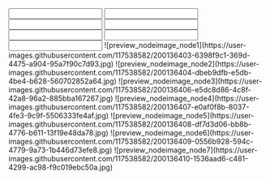 <?xml version="1.0" encoding="UTF-8"?>
<tour appversion="6.1.3" start="node1" apprev="17904">
  <panorama id="node1">
    <input levelbias="0.400" leveltilesize="510" overlap="1" leveltileurl="tiles/node1/cf_%c/l_%l/c_%x/tile_%y.jpg" levelingroll="0" width="2000" levelbiashidpi="1.000" levelingpitch="0" height="2000">
      <level predecode="0" width="2000" height="2000" preload="0"/>
      <level predecode="0" width="1000" height="1000" preload="0"/>
      <level predecode="1" width="500" height="500" preload="1"/>
      <preview color="0x808080" strip="1"/>
    </input>
    <view fovmode="1" pannorth="0">
      <start pan="0" tilt="0" fov="102.448" projection="4"/>
      <flyin pan="0" tilt="-90" fov="170" projection="9"/>
      <min pan="0" fovpixel="2" tilt="-90"/>
      <max pan="360" tilt="90" fovstereographic="270" scaletofit="1" fov="120" fovfisheye="360"/>
    </view>
    <userdata info="" heading="0" copyright="" comment="" tags="панорамы готовые" latitude="" author="" datetime="" title="" nodeid="node1" customnodeid="" longitude="" description="" source=""/>
    <hotspots wordwrap="1" width="180" height="20">
      <label textcolor="0x000000" backgroundcolor="0xffffff" backgroundalpha="1" borderradius="1" border="1" enabled="1" wordwrap="1" width="180" borderalpha="1" background="1" bordercolor="0x000000" textalpha="1" height="20"/>
      <polystyle backgroundcolor="0x0000ff" mode="0" backgroundalpha="0.25098" handcursor="1" borderalpha="1" bordercolor="0x0000ff"/>
      <hotspot url="{node2}" target="" pan="-179.98" id="Point01" skinid="ht_node" tilt="-5.65" title="" description=""/>
    </hotspots>
    <media/>
    <transition blendtime="1" blendcolor="0x000000" type="crossdissolve" softedge="0" zoomspeed="2" zoomout="0" enabled="1" zoomin="0" zoomoutpause="1" zoomfov="20"/>
    <animation useinautorotation="0" animsequence="Animation01" syncanimationwithvideo="0"/>
    <control simulatemass="1" invertwheel="0" sensitivity="8" lockedkeyboardzoom="0" lockedmouse="0" lockedkeyboard="0" contextfullscreen="1" hideabout="0" speedwheel="1" contextprojections="0" lockedwheel="0" rubberband="0" dblclickfullscreen="0" invertcontrol="1"/>
  </panorama>
  <panorama id="node2">
    <input levelbias="0.400" leveltilesize="510" overlap="1" leveltileurl="tiles/node2/cf_%c/l_%l/c_%x/tile_%y.jpg" levelingroll="0" width="1750" levelbiashidpi="1.000" levelingpitch="0" height="1750">
      <level predecode="0" width="1750" height="1750" preload="0"/>
      <level predecode="0" width="875" height="875" preload="0"/>
      <level predecode="1" width="437" height="437" preload="1"/>
      <preview color="0x808080" strip="1"/>
    </input>
    <view fovmode="1" pannorth="0">
      <start pan="0" tilt="0" fov="102.448" projection="4"/>
      <flyin pan="0" tilt="-90" fov="170" projection="9"/>
      <min pan="0" fovpixel="2" tilt="-90"/>
      <max pan="360" tilt="90" fovstereographic="270" scaletofit="1" fov="120" fovfisheye="360"/>
    </view>
    <userdata info="" heading="0" copyright="" comment="" tags="панорамы готовые" latitude="" author="" datetime="" title="" nodeid="node2" customnodeid="" longitude="" description="" source=""/>
    <hotspots wordwrap="1" width="180" height="20">
      <label textcolor="0x000000" backgroundcolor="0xffffff" backgroundalpha="1" borderradius="1" border="1" enabled="1" wordwrap="1" width="180" borderalpha="1" background="1" bordercolor="0x000000" textalpha="1" height="20"/>
      <polystyle backgroundcolor="0x0000ff" mode="0" backgroundalpha="0.25098" handcursor="1" borderalpha="1" bordercolor="0x0000ff"/>
      <hotspot url="{node3}" target="" pan="-72.36" id="Point01" skinid="ht_node" tilt="-6.05" title="" description=""/>
      <hotspot url="{node7}" target="" pan="-320.66" id="Point02" skinid="ht_node" tilt="-17.75" title="" description=""/>
      <hotspot url="{node1}" target="" pan="-291.32" id="Point03" skinid="ht_node" tilt="-7.33" title="" description=""/>
      <hotspot url="{node4}" target="" pan="-184.84" id="Point04" skinid="ht_node" tilt="-5.96" title="" description=""/>
    </hotspots>
    <media/>
    <transition blendtime="1" blendcolor="0x000000" type="crossdissolve" softedge="0" zoomspeed="2" zoomout="0" enabled="1" zoomin="0" zoomoutpause="1" zoomfov="20"/>
    <animation useinautorotation="0" animsequence="Animation01" syncanimationwithvideo="0"/>
    <control simulatemass="1" invertwheel="0" sensitivity="8" lockedkeyboardzoom="0" lockedmouse="0" lockedkeyboard="0" contextfullscreen="1" hideabout="0" speedwheel="1" contextprojections="0" lockedwheel="0" rubberband="0" dblclickfullscreen="0" invertcontrol="1"/>
  </panorama>
  <panorama id="node3">
    <input levelbias="0.400" leveltilesize="510" overlap="1" leveltileurl="tiles/node3/cf_%c/l_%l/c_%x/tile_%y.jpg" levelingroll="0" width="2000" levelbiashidpi="1.000" levelingpitch="0" height="2000">
      <level predecode="0" width="2000" height="2000" preload="0"/>
      <level predecode="0" width="1000" height="1000" preload="0"/>
      <level predecode="1" width="500" height="500" preload="1"/>
      <preview color="0x808080" strip="1"/>
    </input>
    <view fovmode="1" pannorth="0">
      <start pan="0" tilt="0" fov="102.448" projection="4"/>
      <flyin pan="0" tilt="-90" fov="170" projection="9"/>
      <min pan="0" fovpixel="2" tilt="-90"/>
      <max pan="360" tilt="90" fovstereographic="270" scaletofit="1" fov="120" fovfisheye="360"/>
    </view>
    <userdata info="" heading="0" copyright="" comment="" tags="панорамы готовые" latitude="" author="" datetime="" title="" nodeid="node3" customnodeid="" longitude="" description="" source=""/>
    <hotspots wordwrap="1" width="180" height="20">
      <label textcolor="0x000000" backgroundcolor="0xffffff" backgroundalpha="1" borderradius="1" border="1" enabled="1" wordwrap="1" width="180" borderalpha="1" background="1" bordercolor="0x000000" textalpha="1" height="20"/>
      <polystyle backgroundcolor="0x0000ff" mode="0" backgroundalpha="0.25098" handcursor="1" borderalpha="1" bordercolor="0x0000ff"/>
      <hotspot url="{node2}" target="" pan="-207.64" id="Point01" skinid="ht_node" tilt="-4.52" title="" description=""/>
    </hotspots>
    <media/>
    <transition blendtime="1" blendcolor="0x000000" type="crossdissolve" softedge="0" zoomspeed="2" zoomout="0" enabled="1" zoomin="0" zoomoutpause="1" zoomfov="20"/>
    <animation useinautorotation="0" animsequence="Animation01" syncanimationwithvideo="0"/>
    <control simulatemass="1" invertwheel="0" sensitivity="8" lockedkeyboardzoom="0" lockedmouse="0" lockedkeyboard="0" contextfullscreen="1" hideabout="0" speedwheel="1" contextprojections="0" lockedwheel="0" rubberband="0" dblclickfullscreen="0" invertcontrol="1"/>
  </panorama>
  <panorama id="node4">
    <input levelbias="0.400" leveltilesize="510" overlap="1" leveltileurl="tiles/node4/cf_%c/l_%l/c_%x/tile_%y.jpg" levelingroll="0" width="1750" levelbiashidpi="1.000" levelingpitch="0" height="1750">
      <level predecode="0" width="1750" height="1750" preload="0"/>
      <level predecode="0" width="875" height="875" preload="0"/>
      <level predecode="1" width="437" height="437" preload="1"/>
      <preview color="0x808080" strip="1"/>
    </input>
    <view fovmode="1" pannorth="0">
      <start pan="0" tilt="0" fov="102.448" projection="4"/>
      <flyin pan="0" tilt="-90" fov="170" projection="9"/>
      <min pan="0" fovpixel="2" tilt="-90"/>
      <max pan="360" tilt="90" fovstereographic="270" scaletofit="1" fov="120" fovfisheye="360"/>
    </view>
    <userdata info="" heading="0" copyright="" comment="" tags="панорамы готовые" latitude="" author="" datetime="" title="" nodeid="node4" customnodeid="" longitude="" description="" source=""/>
    <hotspots wordwrap="1" width="180" height="20">
      <label textcolor="0x000000" backgroundcolor="0xffffff" backgroundalpha="1" borderradius="1" border="1" enabled="1" wordwrap="1" width="180" borderalpha="1" background="1" bordercolor="0x000000" textalpha="1" height="20"/>
      <polystyle backgroundcolor="0x0000ff" mode="0" backgroundalpha="0.25098" handcursor="1" borderalpha="1" bordercolor="0x0000ff"/>
      <hotspot url="{node2}" target="" pan="-187.88" id="Point01" skinid="ht_node" tilt="-12.18" title="" description=""/>
      <hotspot url="{node3}" target="" pan="-197.95" id="Point02" skinid="ht_node" tilt="-2.98" title="" description=""/>
      <hotspot url="{node7}" target="" pan="-168.06" id="Point03" skinid="ht_node" tilt="-4.62" title="" description=""/>
      <hotspot url="{node5}" target="" pan="-257.79" id="Point04" skinid="ht_node" tilt="-6.65" title="" description=""/>
      <hotspot url="{node6}" target="" pan="-244.71" id="Point05" skinid="ht_node" tilt="-1.02" title="" description=""/>
    </hotspots>
    <media/>
    <transition blendtime="1" blendcolor="0x000000" type="crossdissolve" softedge="0" zoomspeed="2" zoomout="0" enabled="1" zoomin="0" zoomoutpause="1" zoomfov="20"/>
    <animation useinautorotation="0" animsequence="Animation01" syncanimationwithvideo="0"/>
    <control simulatemass="1" invertwheel="0" sensitivity="8" lockedkeyboardzoom="0" lockedmouse="0" lockedkeyboard="0" contextfullscreen="1" hideabout="0" speedwheel="1" contextprojections="0" lockedwheel="0" rubberband="0" dblclickfullscreen="0" invertcontrol="1"/>
  </panorama>
  <panorama id="node5">
    <input levelbias="0.400" leveltilesize="510" overlap="1" leveltileurl="tiles/node5/cf_%c/l_%l/c_%x/tile_%y.jpg" levelingroll="0" width="1750" levelbiashidpi="1.000" levelingpitch="0" height="1750">
      <level predecode="0" width="1750" height="1750" preload="0"/>
      <level predecode="0" width="875" height="875" preload="0"/>
      <level predecode="1" width="437" height="437" preload="1"/>
      <preview color="0x808080" strip="1"/>
    </input>
    <view fovmode="1" pannorth="0">
      <start pan="0" tilt="0" fov="102.448" projection="4"/>
      <flyin pan="0" tilt="-90" fov="170" projection="9"/>
      <min pan="0" fovpixel="2" tilt="-90"/>
      <max pan="360" tilt="90" fovstereographic="270" scaletofit="1" fov="120" fovfisheye="360"/>
    </view>
    <userdata info="" heading="0" copyright="" comment="" tags="панорамы готовые" latitude="" author="" datetime="" title="" nodeid="node5" customnodeid="" longitude="" description="" source=""/>
    <hotspots wordwrap="1" width="180" height="20">
      <label textcolor="0x000000" backgroundcolor="0xffffff" backgroundalpha="1" borderradius="1" border="1" enabled="1" wordwrap="1" width="180" borderalpha="1" background="1" bordercolor="0x000000" textalpha="1" height="20"/>
      <polystyle backgroundcolor="0x0000ff" mode="0" backgroundalpha="0.25098" handcursor="1" borderalpha="1" bordercolor="0x0000ff"/>
      <hotspot url="{node6}" target="" pan="-255.99" id="Point01" skinid="ht_node" tilt="-5.52" title="" description=""/>
      <hotspot url="{node4}" target="" pan="-89.66" id="Point02" skinid="ht_node" tilt="-11.4" title="" description=""/>
    </hotspots>
    <media/>
    <transition blendtime="1" blendcolor="0x000000" type="crossdissolve" softedge="0" zoomspeed="2" zoomout="0" enabled="1" zoomin="0" zoomoutpause="1" zoomfov="20"/>
    <animation useinautorotation="0" animsequence="Animation01" syncanimationwithvideo="0"/>
    <control simulatemass="1" invertwheel="0" sensitivity="8" lockedkeyboardzoom="0" lockedmouse="0" lockedkeyboard="0" contextfullscreen="1" hideabout="0" speedwheel="1" contextprojections="0" lockedwheel="0" rubberband="0" dblclickfullscreen="0" invertcontrol="1"/>
  </panorama>
  <panorama id="node6">
    <input levelbias="0.400" leveltilesize="510" overlap="1" leveltileurl="tiles/node6/cf_%c/l_%l/c_%x/tile_%y.jpg" levelingroll="0" width="2000" levelbiashidpi="1.000" levelingpitch="0" height="2000">
      <level predecode="0" width="2000" height="2000" preload="0"/>
      <level predecode="0" width="1000" height="1000" preload="0"/>
      <level predecode="1" width="500" height="500" preload="1"/>
      <preview color="0x808080" strip="1"/>
    </input>
    <view fovmode="1" pannorth="0">
      <start pan="0" tilt="0" fov="102.448" projection="4"/>
      <flyin pan="0" tilt="-90" fov="170" projection="9"/>
      <min pan="0" fovpixel="2" tilt="-90"/>
      <max pan="360" tilt="90" fovstereographic="270" scaletofit="1" fov="120" fovfisheye="360"/>
    </view>
    <userdata info="" heading="0" copyright="" comment="" tags="панорамы готовые" latitude="" author="" datetime="" title="" nodeid="node6" customnodeid="" longitude="" description="" source=""/>
    <hotspots wordwrap="1" width="180" height="20">
      <label textcolor="0x000000" backgroundcolor="0xffffff" backgroundalpha="1" borderradius="1" border="1" enabled="1" wordwrap="1" width="180" borderalpha="1" background="1" bordercolor="0x000000" textalpha="1" height="20"/>
      <polystyle backgroundcolor="0x0000ff" mode="0" backgroundalpha="0.25098" handcursor="1" borderalpha="1" bordercolor="0x0000ff"/>
      <hotspot url="{node5}" target="" pan="-107.97" id="Point01" skinid="ht_node" tilt="-19.53" title="" description=""/>
    </hotspots>
    <media/>
    <transition blendtime="1" blendcolor="0x000000" type="crossdissolve" softedge="0" zoomspeed="2" zoomout="0" enabled="1" zoomin="0" zoomoutpause="1" zoomfov="20"/>
    <animation useinautorotation="0" animsequence="Animation01" syncanimationwithvideo="0"/>
    <control simulatemass="1" invertwheel="0" sensitivity="8" lockedkeyboardzoom="0" lockedmouse="0" lockedkeyboard="0" contextfullscreen="1" hideabout="0" speedwheel="1" contextprojections="0" lockedwheel="0" rubberband="0" dblclickfullscreen="0" invertcontrol="1"/>
  </panorama>
  <panorama id="node7">
    <input levelbias="0.400" leveltilesize="510" overlap="1" leveltileurl="tiles/node7/cf_%c/l_%l/c_%x/tile_%y.jpg" levelingroll="0" width="1750" levelbiashidpi="1.000" levelingpitch="0" height="1750">
      <level predecode="0" width="1750" height="1750" preload="0"/>
      <level predecode="0" width="875" height="875" preload="0"/>
      <level predecode="1" width="437" height="437" preload="1"/>
      <preview color="0x808080" strip="1"/>
    </input>
    <view fovmode="1" pannorth="0">
      <start pan="0" tilt="0" fov="102.448" projection="4"/>
      <flyin pan="0" tilt="-90" fov="170" projection="9"/>
      <min pan="0" fovpixel="2" tilt="-90"/>
      <max pan="360" tilt="90" fovstereographic="270" scaletofit="1" fov="120" fovfisheye="360"/>
    </view>
    <userdata info="" heading="0" copyright="" comment="" tags="панорамы готовые" latitude="" author="" datetime="" title="" nodeid="node7" customnodeid="" longitude="" description="" source=""/>
    <hotspots wordwrap="1" width="180" height="20">
      <label textcolor="0x000000" backgroundcolor="0xffffff" backgroundalpha="1" borderradius="1" border="1" enabled="1" wordwrap="1" width="180" borderalpha="1" background="1" bordercolor="0x000000" textalpha="1" height="20"/>
      <polystyle backgroundcolor="0x0000ff" mode="0" backgroundalpha="0.25098" handcursor="1" borderalpha="1" bordercolor="0x0000ff"/>
      <hotspot url="{node5}" target="" pan="-298.5" id="Point01" skinid="ht_node" tilt="-16.13" title="" description=""/>
    </hotspots>
    <media/>
    <transition blendtime="1" blendcolor="0x000000" type="crossdissolve" softedge="0" zoomspeed="2" zoomout="0" enabled="1" zoomin="0" zoomoutpause="1" zoomfov="20"/>
    <animation useinautorotation="0" animsequence="Animation01" syncanimationwithvideo="0"/>
    <control simulatemass="1" invertwheel="0" sensitivity="8" lockedkeyboardzoom="0" lockedmouse="0" lockedkeyboard="0" contextfullscreen="1" hideabout="0" speedwheel="1" contextprojections="0" lockedwheel="0" rubberband="0" dblclickfullscreen="0" invertcontrol="1"/>
  </panorama>
  <masternode>
    <userdata info="" heading="0" copyright="" comment="" tags="" latitude="" author="" datetime="" title="" nodeid="master" customnodeid="" longitude="" description="" source=""/>
  </masternode>
</tour>
![preview_nodeimage_node1](https://user-images.githubusercontent.com/117538582/200136403-6398f9c1-369d-4475-a904-95a7f90c7d93.jpg)
![preview_nodeimage_node2](https://user-images.githubusercontent.com/117538582/200136404-dbeb9dfb-e5db-4be4-b628-560702852a64.jpg)
![preview_nodeimage_node3](https://user-images.githubusercontent.com/117538582/200136406-e5dc8d86-4c8f-42a8-96a2-885bba167267.jpg)
![preview_nodeimage_node4](https://user-images.githubusercontent.com/117538582/200136407-e0af0f8b-8037-4fe3-9c9f-5506333fe4af.jpg)
![preview_nodeimage_node5](https://user-images.githubusercontent.com/117538582/200136408-df7d3d06-bb8b-4776-b611-13f19e48da78.jpg)
![preview_nodeimage_node6](https://user-images.githubusercontent.com/117538582/200136409-0556b928-594c-4779-9a73-1b446d73efe8.jpg)
![preview_nodeimage_node7](https://user-images.githubusercontent.com/117538582/200136410-1536aad6-c481-4299-ac98-f9c019ebc50a.jpg)
